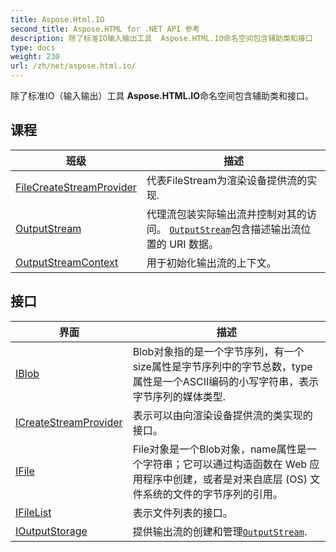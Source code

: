 ```yaml
---
title: Aspose.Html.IO
second_title: Aspose.HTML for .NET API 参考
description: 除了标准IO输入输出工具  Aspose.HTML.IO命名空间包含辅助类和接口
type: docs
weight: 230
url: /zh/net/aspose.html.io/
---
```

除了标准IO（输入输出）工具  **Aspose.HTML.IO**命名空间包含辅助类和接口。

## 课程

| 班级 | 描述 |
| --- | --- |
| [FileCreateStreamProvider](./filecreatestreamprovider/) | 代表FileStream为渲染设备提供流的实现. |
| [OutputStream](./outputstream/) | 代理流包装实际输出流并控制对其的访问。 [`OutputStream`](../aspose.html.io/outputstream/)包含描述输出流位置的 URI 数据。 |
| [OutputStreamContext](./outputstreamcontext/) | 用于初始化输出流的上下文。 |
## 接口

| 界面 | 描述 |
| --- | --- |
| [IBlob](./iblob/) | Blob对象指的是一个字节序列，有一个size属性是字节序列中的字节总数，type属性是一个ASCII编码的小写字符串，表示字节序列的媒体类型. |
| [ICreateStreamProvider](./icreatestreamprovider/) | 表示可以由向渲染设备提供流的类实现的接口。 |
| [IFile](./ifile/) | File对象是一个Blob对象，name属性是一个字符串；它可以通过构造函数在 Web 应用程序中创建，或者是对来自底层 (OS) 文件系统的文件的字节序列的引用。 |
| [IFileList](./ifilelist/) | 表示文件列表的接口。 |
| [IOutputStorage](./ioutputstorage/) | 提供输出流的创建和管理[`OutputStream`](../aspose.html.io/outputstream/). |


